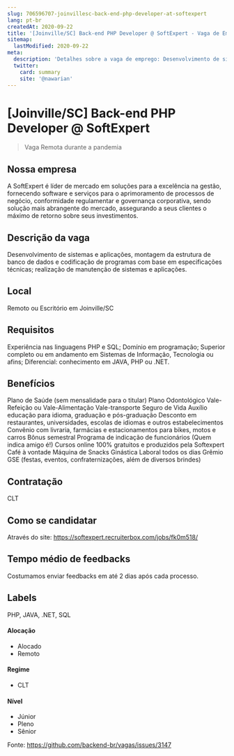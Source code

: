 ```yaml
---
slug: 706596707-joinvillesc-back-end-php-developer-at-softexpert
lang: pt-br
createdAt: 2020-09-22
title: '[Joinville/SC] Back-end PHP Developer @ SoftExpert - Vaga de Emprego'
sitemap:
  lastModified: 2020-09-22
meta:
  description: 'Detalhes sobre a vaga de emprego: Desenvolvimento de sistemas e aplicações, montagem da estrutura de banco de dados e codificação de programas com base em especificações técnicas; realização de manutenção de sistemas e aplicações.'
  twitter:
    card: summary
    site: '@nawarian'
---
```


# [Joinville/SC] Back-end PHP Developer @ SoftExpert

<!--
==================================================
Caso a vaga for remoto durante a pandemia informar no texto "Remoto durante o covid"
==================================================
-->
<!-- 
==================================================
POR FAVOR, SÓ POSTE SE A VAGA FOR PARA BACK-END!

Não faça distinção de gênero no título da vaga.

Use: "Back-End Developer" ao invés de 
"Desenvolvedor Back-End" \o/

Exemplo: `[São Paulo] Back-End Developer @ NOME DA EMPRESA`
==================================================
-->
<!--
==================================================
Caso a vaga for remoto durante a pandemia deixar a linha abaixo
==================================================
-->
> Vaga Remota durante a pandemia

## Nossa empresa

A SoftExpert é líder de mercado em soluções para a excelência na gestão, fornecendo software e serviços para o aprimoramento de processos de negócio, conformidade regulamentar e governança corporativa, sendo solução mais abrangente do mercado, assegurando a seus clientes o máximo de retorno sobre seus investimentos.

## Descrição da vaga

 Desenvolvimento de sistemas e aplicações, montagem da estrutura de banco de dados e codificação de programas com base em especificações técnicas; realização de manutenção de sistemas e aplicações.

## Local

Remoto ou Escritório em Joinville/SC

## Requisitos

Experiência nas linguagens PHP e SQL;
Domínio em programação;
Superior completo ou em andamento em Sistemas de Informação, Tecnologia ou afins;
Diferencial: conhecimento em JAVA, PHP ou .NET.

## Benefícios

Plano de Saúde (sem mensalidade para o titular)
Plano Odontológico
Vale-Refeição ou Vale-Alimentação
Vale-transporte
Seguro de Vida
Auxílio educação para idioma, graduação e pós-graduação
Desconto em restaurantes, universidades, escolas de idiomas e outros estabelecimentos
Convênio com livraria, farmácias e estacionamentos para bikes, motos e carros
Bônus semestral
Programa de indicação de funcionários (Quem indica amigo é!)
Cursos online 100% gratuitos e produzidos pela Softexpert
Café à vontade
Máquina de Snacks
Ginástica Laboral todos os dias
Grêmio GSE (festas, eventos, confraternizações, além de diversos brindes)

## Contratação

CLT

## Como se candidatar

Através do site: https://softexpert.recruiterbox.com/jobs/fk0m518/

## Tempo médio de feedbacks

Costumamos enviar feedbacks em até 2 dias após cada processo.

## Labels
PHP, JAVA, .NET, SQL

#### Alocação
- Alocado
- Remoto

#### Regime
- CLT

#### Nível
- Júnior
- Pleno
- Sênior

Fonte: https://github.com/backend-br/vagas/issues/3147